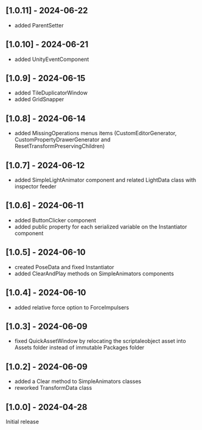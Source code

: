 ## [1.0.11] - 2024-06-22

- added ParentSetter

## [1.0.10] - 2024-06-21

- added UnityEventComponent

## [1.0.9] - 2024-06-15

- added TileDuplicatorWindow
- added GridSnapper

## [1.0.8] - 2024-06-14

- added MissingOperations menus items (CustomEditorGenerator, CustomPropertyDrawerGenerator and ResetTransformPreservingChildren)

## [1.0.7] - 2024-06-12

- added SimpleLightAnimator component and related LightData class with inspector feeder

## [1.0.6] - 2024-06-11

- added ButtonClicker component
- added public property for each serialized variable on the Instantiator component

## [1.0.5] - 2024-06-10

- created PoseData and fixed Instantiator
- added ClearAndPlay methods on SimpleAnimators components

## [1.0.4] - 2024-06-10

- added relative force option to ForceImpulsers

## [1.0.3] - 2024-06-09

- fixed QuickAssetWindow by relocating the scriptaleobject asset into Assets folder instead of immutable Packages folder

## [1.0.2] - 2024-06-09

- added a Clear method to SimpleAnimators classes
- reworked TransformData class

## [1.0.0] - 2024-04-28

Initial release